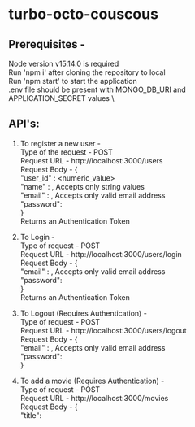 # turbo-octo-couscous

## Prerequisites - 
Node version v15.14.0 is required \
Run 'npm i' after cloning the repository to local \
Run 'npm start' to start the application \
.env file should be present with MONGO_DB_URI and APPLICATION_SECRET values \

## API's: 

1. To register a new user - \
Type of the request - POST \
Request URL - http://localhost:3000/users \
Request Body - {\
        "user_id" : <numeric_value>\
        "name" : <name>, Accepts only string values\
        "email" : <email>, Accepts only valid email address\
        "password": <password>\
}\
Returns an Authentication Token 

2. To Login - \
Type of request - POST \
Request URL - http://localhost:3000/users/login \
Request Body - {\
        "email" : <email>, Accepts only valid email address\
        "password": <password>\
}\
Returns an Authentication Token

3. To Logout (Requires Authentication) - \
Type of request - POST \
Request URL - http://localhost:3000/users/logout \
Request Body - {\
        "email" : <email>, Accepts only valid email address\
        "password": <password>\
}

4. To add a movie (Requires Authentication) - \
Type of request - POST \
Request URL - http://localhost:3000/movies \
Request Body - {\
         "title":<title> \
        "language":<language> \
        "genre":<genre> \
        "released_on":<released_on> \
        "description": <description> \
}

5. To update a movie (Requires Authentication) - \
Type of request - PATCH \
Request URL - http://localhost:3000/movies/<movie_id> \
Request Body - {\
        "genre":<genre> \
        "description": <description> \
}
Update can be performed only on genre or description or both.

6. To delete a movie (Requires Authentication) - \
Type of request - DELETE \
Request URL - http://localhost:3000/movies/<movie_id> \

7. To rate a movie (Requires Authentication) - \
Type of request - POST \
Request URL - http://localhost:3000/movieRating \
Request Body - {\
        "title":<title> \
        "language":<language> \
        "released_on":<released_on> \
        "rating": <rating> \
}

8. To view all movie ratings (Requires Authentication) - \
Type of request - GET \
Request URL - http://localhost:3000/movieRatings?limit=10&skip=10 \
Default value for limit is 10 and skip is 0 \